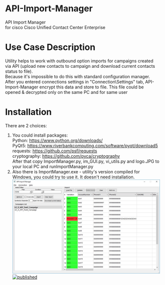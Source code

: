 # API-Import-Manager
API Import Manager <BR>for cisco Cisco Unified Contact Center Enterprise
# Use Case Description
Utility helps to work with outbound option imports for campaigns created via API (upload new contacts to campaign and download current contacts status to file).<BR>
Because it's impossible to do this with standard configuration manager.<BR>
After you entered connections settings in "Connection\Settings" tab, API-Import-Manager encrypt this data and store to file. This file could be opened & decrypted only on the same PC and for same user 
# Installation
There are 2 choices:
1) You could install packages:<BR>
	Python: https://www.python.org/downloads/ <BR>
	PyQt5: https://www.riverbankcomputing.com/software/pyqt/download5 <BR>
	requests: https://github.com/psf/requests <BR>
	cryptography: https://github.com/pyca/cryptography <BR>
After that copy ImportManager.py, im_GUI.py, vi_utils.py and logo.JPG to your local PC and runImportManager.py<BR>
2) Also there is ImportManager.exe - utility's version compiled for Windows, you could try to use it. It doesn't need installation.
![Screenshot](screen.jpg?raw=true "Screenshot")
[![published](https://static.production.devnetcloud.com/codeexchange/assets/images/devnet-published.svg)](https://developer.cisco.com/codeexchange/github/repo/Viktor-84e/API-Import-Manager)